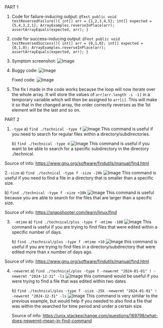 PART 1
1. Code for failure-inducing output:
   `@Test
  public void testReversedFailure(){
    int[] arr = {1,2,3,4,5};
    int[] expected = {5,4,3,2,1};
    ArrayExamples.reverseInPlace(arr);
    assertArrayEquals(expected, arr);
  }`

2. code for success-inducing output:
   `@Test
  public void testReversedSuccess(){
    int[] arr = {0,1,0};
    int[] expected = {0,1,0};
    ArrayExamples.reverseInPlace(arr);
    assertArrayEquals(expected, arr);
  }`

3. Symptom screenshot:
   ![Image](failAndSuccess.png)

4. Buggy code:
   ![Image](buggycode.png)

   Fixed code:
   ![Image](fixedcode.png)

5. The fix I made in the code works because the loop will now iterate over the whole array.  It will store the values of `arr[arr.length -i -1]` in a temporary variable which will then be assigned to `arr[i]`.  This will make it so that in the changed array, the order correctly reverses as the 1st element will be the last and so on.

PART 2
1. `-type`
   a) `find ./technical -type f`
   ![Image](output1.png)
   This command is useful if you need to search for regular files within a directory/subdirectories.
   
   b) `find ./technical -type d`
   ![Image](output2.png)
   This command is useful if you want to be able to search for a specific subdirectory in the directory ./technical.

Source of info: https://www.gnu.org/software/findutils/manual/find.html

2.`-size`
   a) `find ./technical -type f -size -20k`
   ![Image](output3.png)
   This command is useful if you need to find a file in a directory that is smaller than a specific size.  

   b) `find ./technical -type f -size +10k`
   ![Image](output4.png)
   This command is useful because you are able to search for the files that are larger than a specific size.

   Source of info: https://snapshooter.com/learn/linux/find

3. ` -mtime`
   a) `find ./technical/plos -type f -mtime -100`
   ![Image](output5.png)
   This command is useful if you are trying to find files that were edited within a specific number of days.

   b) `find ./technical/plos -type f -mtime +10`
   ![Image](output6.png)
   this command is useful if you are trying to find files in a directory/subdirectory that were edited more than x number of days ago.

Source of info: https://www.gnu.org/software/findutils/manual/find.html

 4. `-newermt`
    a) `find ./technical/plos -type f -newermt "2024-01-01" ! -newermt "2024-12-31" -ls`
    ![Image](output7.png)
    this command would be useful if you were trying to find a file that was edited within two dates

    b) `find ./technical/plos -type f -size -25k -newermt "2024-01-01" ! -newermt "2024-12-31" -ls`
    ![Image](output8.png)
    This command is very similar to the previous example, but would help if you needed to also find a file that was within the searched for time period and under a certain size.

    Source of info: https://unix.stackexchange.com/questions/169798/what-does-newermt-mean-in-find-command
